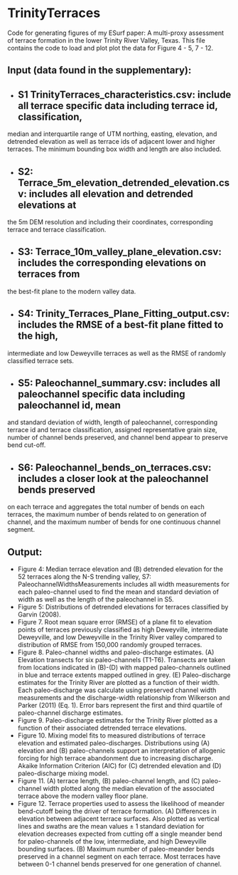 # TrinityTerraces
Code for generating figures of my ESurf paper: A multi-proxy assessment of terrace formation in the lower Trinity River 
Valley, Texas. This file contains the code to load and plot plot the data for Figure 4 - 5, 7 - 12. 

## Input (data found in the supplementary): 

* ## S1 TrinityTerraces_characteristics.csv: include all terrace specific data including terrace id, classification, 
median and interquartile range of UTM northing, easting, elevation, and detrended elevation as well as 
terrace ids of adjacent lower and higher terraces. The minimum bounding box width and length are also 
included.
* ## S2: Terrace_5m_elevation_detrended_elevation.csv: includes all elevation and detrended elevations at 
the 5m DEM resolution and including their coordinates, corresponding terrace and terrace classification. 
* ## S3: Terrace_10m_valley_plane_elevation.csv: includes the corresponding elevations on terraces from 
the best-fit plane to the modern valley data.
* ## S4: Trinity_Terraces_Plane_Fitting_output.csv: includes the RMSE of a best-fit plane fitted to the high, 
intermediate and low Deweyville terraces as well as the RMSE of randomly classified terrace sets.
* ## S5: Paleochannel_summary.csv: includes all paleochannel specific data including paleochannel id, mean 
and standard deviation of width, length of paleochannel, corresponding terrace id and terrace 
classification, assigned representative grain size, number of channel bends preserved, and channel bend
appear to preserve bend cut-off.
* ## S6: Paleochannel_bends_on_terraces.csv: includes a closer look at the paleochannel bends preserved 
on each terrace and aggregates the total number of bends on each terraces, the maximum number of 
bends related to on generation of channel, and the maximum number of bends for one continuous 
channel segment. 

## Output:

* Figure 4: Median terrace elevation and (B) detrended elevation for the 52 terraces along the N-S trending valley, 
S7: PaleochannelWidthsMeasurements includes all width measurements for each paleo-channel used 
to find the mean and standard deviation of width as well as the length of the paleochannel in S5.
* Figure 5: Distributions of detrended elevations for terraces classified by Garvin (2008).  
* Figure 7. Root mean square error (RMSE) of a plane fit to elevation points of terraces previously classified as high Deweyville, intermediate Deweyville, and low Deweyville in the Trinity River valley compared to  distribution of RMSE from 150,000 randomly grouped terraces.
* Figure 8. Paleo-channel widths and paleo-discharge estimates. (A) Elevation transects for six paleo-channels (T1-T6). Transects are taken from locations indicated in (B)-(D) with mapped paleo-channels outlined in blue and terrace extents mapped outlined in grey. (E) Paleo-discharge estimates for the Trinity River are plotted as a function of their width. Each paleo-discharge was calculate using preserved channel width measurements and the discharge-width relationship from Wilkerson and Parker (2011) (Eq. 1). Error bars represent the first and third quartile of paleo-channel discharge estimates.
* Figure 9. Paleo-discharge estimates for the Trinity River plotted as a function of their associated detrended terrace elevations. 
* Figure 10. Mixing model fits to measured distributions of terrace elevation and estimated paleo-discharges. Distributions using (A) elevation and (B) paleo-channels support an interpretation of allogenic forcing for high terrace abandonment due to increasing discharge. Akaike Information Criterion (AIC) for (C) detrended elevation and (D) paleo-discharge mixing model.
* Figure 11. (A) terrace length, (B) paleo-channel length, and (C) paleo-channel width plotted along the median elevation of the associated terrace above the modern valley floor plane.
* Figure 12. Terrace properties used to assess the likelihood of meander bend-cutoff being the driver of terrace formation. (A) Differences in elevation between adjacent terrace surfaces. Also plotted as vertical lines and swaths are the mean values ± 1 standard deviation for elevation decreases expected from cutting off a single meander bend for paleo-channels of the low, intermediate, and high Deweyville bounding surfaces. (B) Maximum number of paleo-meander bends preserved in a channel segment on each terrace. Most terraces have between 0-1 channel bends preserved for one generation of channel.
